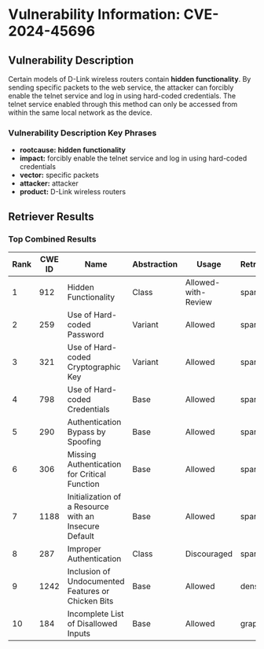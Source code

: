 # Vulnerability Information: CVE-2024-45696

## Vulnerability Description
Certain models of D-Link wireless routers contain **hidden functionality**. By sending specific packets to the web service, the attacker can forcibly enable the telnet service and log in using hard-coded credentials. The telnet service enabled through this method can only be accessed from within the same local network as the device.

### Vulnerability Description Key Phrases
- **rootcause:** **hidden functionality**
- **impact:** forcibly enable the telnet service and log in using hard-coded credentials
- **vector:** specific packets
- **attacker:** attacker
- **product:** D-Link wireless routers

## Retriever Results

### Top Combined Results

| Rank | CWE ID | Name | Abstraction | Usage  | Retrievers | Individual Scores |
|------|--------|------|-------------|-------|------------|-------------------|
| 1 | 912 | Hidden Functionality | Class | Allowed-with-Review | sparse | 0.400 |
| 2 | 259 | Use of Hard-coded Password | Variant | Allowed | sparse | 0.381 |
| 3 | 321 | Use of Hard-coded Cryptographic Key | Variant | Allowed | sparse | 0.336 |
| 4 | 798 | Use of Hard-coded Credentials | Base | Allowed | sparse | 0.335 |
| 5 | 290 | Authentication Bypass by Spoofing | Base | Allowed | sparse | 0.309 |
| 6 | 306 | Missing Authentication for Critical Function | Base | Allowed | sparse | 0.308 |
| 7 | 1188 | Initialization of a Resource with an Insecure Default | Base | Allowed | sparse | 0.299 |
| 8 | 287 | Improper Authentication | Class | Discouraged | sparse | 0.299 |
| 9 | 1242 | Inclusion of Undocumented Features or Chicken Bits | Base | Allowed | dense | 0.485 |
| 10 | 184 | Incomplete List of Disallowed Inputs | Base | Allowed | graph | 0.002 |

